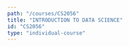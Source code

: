 ```yaml
---
path: "/courses/CS2056"
title: "INTRODUCTION TO DATA SCIENCE"
id: "CS2056"
type: "individual-course"
---
```

